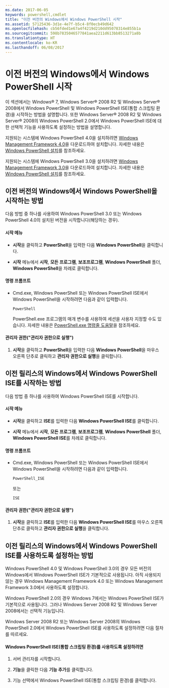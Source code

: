 ```yaml
---
ms.date: 2017-06-05
keywords: powershell,cmdlet
title: "이전 버전의 Windows에서 Windows PowerShell 시작"
ms.assetid: 57125436-3d1e-4e7f-b5c4-8f0ecb49d642
ms.openlocfilehash: cb56fded1e67a4f4219d210dd95078314e855b1a
ms.sourcegitcommit: 598b7835046577841aea2211d613bb8513271a8b
ms.translationtype: HT
ms.contentlocale: ko-KR
ms.lasthandoff: 06/08/2017
---
```

# <a name="starting-windows-powershell-on-earlier-versions-of-windows"></a>이전 버전의 Windows에서 Windows PowerShell 시작
이 섹션에서는 Windows® 7, Windows Server® 2008 R2 및 Windows Server® 2008에서 Windows PowerShell 및 Windows PowerShell ISE(통합 스크립팅 환경)을 시작하는 방법을 설명합니다. 또한 Windows Server® 2008 R2 및 Windows Server® 2008의 Windows PowerShell 2.0에서 Windows PowerShell ISE에 대한 선택적 기능을 사용하도록 설정하는 방법을 설명합니다.

지원되는 시스템에 Windows PowerShell 4.0을 설치하려면 [Windows Management Framework 4.0](http://go.microsoft.com/fwlink/?LinkID=293881)을 다운로드하여 설치합니다. 자세한 내용은 [Windows PowerShell 설치](Installing-Windows-PowerShell.md)를 참조하세요.

지원되는 시스템에 Windows PowerShell 3.0을 설치하려면 [Windows Management Framework 3.0](http://go.microsoft.com/fwlink/?LinkID=240290)을 다운로드하여 설치합니다. 자세한 내용은 [Windows PowerShell 설치](Installing-Windows-PowerShell.md)를 참조하세요.

## <a name="how-to-start-windows-powershell-on-earlier-versions-of-windows"></a>이전 버전의 Windows에서 Windows PowerShell을 시작하는 방법
다음 방법 중 하나를 사용하여 Windows PowerShell 3.0 또는 Windows PowerShell 4.0의 설치된 버전을 시작합니다(해당하는 경우).

#### <a name="from-the-start-menu"></a>시작 메뉴

-   **시작**을 클릭하고 **PowerShell**을 입력한 다음 **Windows PowerShell**을 클릭합니다.

-   **시작** 메뉴에서 **시작**, **모든 프로그램**, **보조프로그램**, **Windows PowerShell** 폴더, **Windows PowerShell**을 차례로 클릭합니다.

#### <a name="at-the-command-prompt"></a>명령 프롬프트

-   Cmd.exe, Windows PowerShell 또는 Windows PowerShell ISE에서 Windows PowerShell을 시작하려면 다음과 같이 입력합니다.

    ```
    PowerShell
    ```

    PowerShell.exe 프로그램의 매개 변수를 사용하여 세션을 사용자 지정할 수도 있습니다. 자세한 내용은 [PowerShell.exe 명령줄 도움말](../core-powershell/console/PowerShell.exe-Command-Line-Help.md)을 참조하세요.

#### <a name="with-administrative-privileges-run-as-administrator"></a>관리자 권한("관리자 권한으로 실행")

1.  **시작**을 클릭하고 **PowerShell**을 입력한 다음 **Windows PowerShell**을 마우스 오른쪽 단추로 클릭하고 **관리자 권한으로 실행**을 클릭합니다.

## <a name="how-to-start-windows-powershell-ise-on-earlier-releases-of-windows"></a>이전 릴리스의 Windows에서 Windows PowerShell ISE를 시작하는 방법
다음 방법 중 하나를 사용하여 Windows PowerShell ISE를 시작합니다.

#### <a name="from-the-start-menu"></a>시작 메뉴

-   **시작**을 클릭하고 **ISE**를 입력한 다음 **Windows PowerShell ISE**를 클릭합니다.

-   **시작** 메뉴에서 **시작**, **모든 프로그램**, **보조프로그램**, **Windows PowerShell** 폴더, **Windows PowerShell ISE**를 차례로 클릭합니다.

#### <a name="at-the-command-prompt"></a>명령 프롬프트

-   Cmd.exe, Windows PowerShell 또는 Windows PowerShell ISE에서 Windows PowerShell을 시작하려면 다음과 같이 입력합니다.

    ```
    PowerShell_ISE
    ```

    또는

    ```
    ISE
    ```

#### <a name="with-administrative-privileges-run-as-administrator"></a>관리자 권한("관리자 권한으로 실행")

1.  **시작**을 클릭하고 **ISE**를 입력한 다음 **Windows PowerShell ISE**를 마우스 오른쪽 단추로 클릭하고 **관리자 권한으로 실행**을 클릭합니다.

## <a name="how-to-enable-windows-powershell-ise-on-earlier-releases-of-windows"></a>이전 릴리스의 Windows에서 Windows PowerShell ISE를 사용하도록 설정하는 방법
Windows PowerShell 4.0 및 Windows PowerShell 3.0의 경우 모든 버전의 Windows에서 Windows PowerShell ISE가 기본적으로 사용됩니다. 아직 사용되지 않는 경우 Windows Management Framework 4.0 또는 Windows Management Framework 3.0에서 사용하도록 설정합니다.

Windows PowerShell 2.0의 경우 Windows 7에서는 Windows PowerShell ISE가 기본적으로 사용됩니다. 그러나 Windows Server 2008 R2 및 Windows Server 2008에서는 선택적 기능입니다.

Windows Server 2008 R2 또는 Windows Server 2008의 Windows PowerShell 2.0에서 Windows PowerShell ISE를 사용하도록 설정하려면 다음 절차를 따르세요.

#### <a name="to-enable-windows-powershell-integrated-scripting-environment-ise"></a>Windows PowerShell ISE(통합 스크립팅 환경)를 사용하도록 설정하려면

1.  서버 관리자를 시작합니다.

2.  **기능**을 클릭한 다음 **기능 추가**를 클릭합니다.

3.  기능 선택에서 Windows PowerShell ISE(통합 스크립팅 환경)를 클릭합니다.

